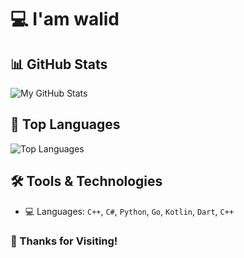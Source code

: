 # 💻 I'am walid

## 📊 GitHub Stats
![My GitHub Stats](https://github-readme-stats.vercel.app/api?username=walidteh&show_icons=true)

## 🚀 Top Languages
![Top Languages](https://github-readme-stats.vercel.app/api/top-langs/?username=walidteh&layout=compact)

## 🛠️ Tools & Technologies
- 💻 Languages: `C++`, `C#`, `Python`, `Go`, `Kotlin`, `Dart`, `C++`

### 🌟 Thanks for Visiting!
